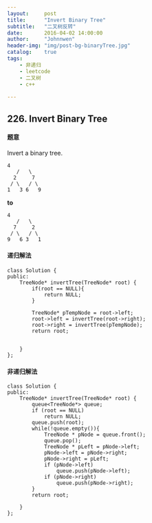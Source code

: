 ```yaml
---
layout:     post
title:      "Invert Binary Tree"
subtitle:   "二叉树反转"
date:       2016-04-02 14:00:00
author:     "Johnnwen"
header-img: "img/post-bg-binaryTree.jpg"
catalog:    true
tags:
    - 非递归
    - leetcode
    - 二叉树
    - c++
    
---
```



## 226. Invert Binary Tree


#### 题意


Invert a binary tree.

	4
	   /   \
	  2     7
	 / \   / \
	1   3 6   9
	
	
**to**


	4
	   /   \
	  7     2
	 / \   / \
	9   6 3   1
	
	
#### 递归解法

```
class Solution {
public:
    TreeNode* invertTree(TreeNode* root) {
        if(root == NULL){
            return NULL;
        }
     
        TreeNode* pTempNode = root->left;
        root->left = invertTree(root->right);
        root->right = invertTree(pTempNode);
        return root;

        
    }
};
```

#### 非递归解法

```
class Solution {
public:
    TreeNode* invertTree(TreeNode* root) {
        queue<TreeNode*> queue;
        if (root == NULL)  
            return NULL;  
        queue.push(root);  
        while(!queue.empty()){  
            TreeNode * pNode = queue.front();  
            queue.pop();  
            TreeNode * pLeft = pNode->left;  
            pNode->left = pNode->right;  
            pNode->right = pLeft;  
            if (pNode->left)  
                queue.push(pNode->left);  
            if (pNode->right)  
                queue.push(pNode->right);  
        }  
        return root;
        
    }
};
```